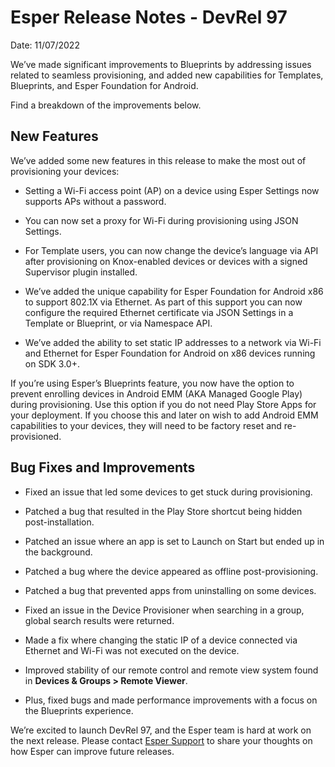 # Esper Release Notes - DevRel 97

Date: 11/07/2022
 
We’ve made significant improvements to Blueprints by addressing issues related to seamless provisioning, and added new capabilities for Templates, Blueprints, and Esper Foundation for Android.
 
Find a breakdown of the improvements below. 
 
## New Features

We’ve added some new features in this release to make the most out of provisioning your devices:

- Setting a Wi-Fi access point (AP) on a device using Esper Settings now supports APs without a password.

- You can now set a proxy for Wi-Fi during provisioning using JSON Settings. 

- For Template users, you can now change the device’s language via API after provisioning on Knox-enabled devices or devices with a signed Supervisor plugin installed.

- We’ve added the unique capability for Esper Foundation for Android x86 to support 802.1X via Ethernet. As part of this support you can now configure the required Ethernet certificate via JSON Settings in a Template or Blueprint, or via Namespace API.

- We’ve added the ability to set static IP addresses to a network via Wi-Fi and Ethernet for Esper Foundation for Android on x86 devices running on SDK 3.0+.

If you’re using Esper’s Blueprints feature, you now have the option to prevent enrolling devices in Android EMM (AKA Managed Google Play) during provisioning. Use this option if you do not need Play Store Apps for your deployment. If you choose this and later on wish to add Android EMM capabilities to your devices, they will need to be factory reset and re-provisioned.

 
## Bug Fixes and Improvements

-  Fixed an issue that led some devices to get stuck during provisioning. 

-  Patched a bug that resulted in the Play Store shortcut being hidden post-installation. 

-  Patched an issue where an app is set to Launch on Start but ended up in the background. 

-  Patched a bug where the device appeared as offline post-provisioning. 

-  Patched a bug that prevented apps from uninstalling on some devices.

-  Fixed an issue in the Device Provisioner when searching in a group, global search results were returned. 

-  Made a fix where changing the static IP of a device connected via Ethernet and Wi-Fi was not executed on the device.

-  Improved stability of our remote control and remote view system found in **Devices & Groups > Remote Viewer**. 

-  Plus, fixed bugs and made performance improvements with a focus on the Blueprints experience.

We’re excited to launch DevRel 97, and the Esper team is hard at work on the next release. Please contact [Esper Support](mailto:support@esper.io) to share your thoughts on how Esper can improve future releases.
 
